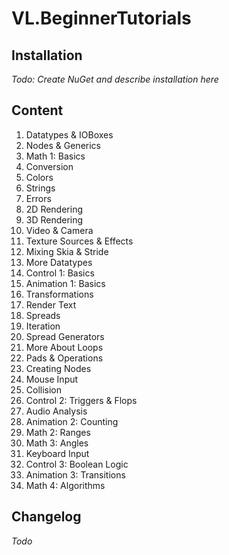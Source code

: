 # VL.BeginnerTutorials

## Installation
*Todo: Create NuGet and describe installation here*

## Content
1. Datatypes & IOBoxes
2. Nodes & Generics
3. Math 1: Basics
4. Conversion
5. Colors
6. Strings
7. Errors
8. 2D Rendering
9. 3D Rendering
10. Video & Camera
11. Texture Sources & Effects
12. Mixing Skia & Stride
13. More Datatypes
14. Control 1: Basics
15. Animation 1: Basics
16. Transformations
17. Render Text
18. Spreads
19. Iteration
20. Spread Generators
21. More About Loops
22. Pads & Operations
23. Creating Nodes
24. Mouse Input
25. Collision
26. Control 2: Triggers & Flops
27. Audio Analysis
28. Animation 2: Counting
29. Math 2: Ranges
30. Math 3: Angles
31. Keyboard Input
32. Control 3: Boolean Logic
33. Animation 3: Transitions
34. Math 4: Algorithms

## Changelog
*Todo*
